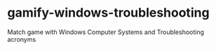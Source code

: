 # gamify-windows-troubleshooting
Match game with Windows Computer Systems and Troubleshooting acronyms 
